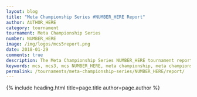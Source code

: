 ```yaml
---
layout: blog
title: "Meta Championship Series #NUMBER_HERE Report"
author: AUTHOR_HERE
category: tournament
tournament: Meta Championship Series
number: NUMBER_HERE
image: /img/logos/mcs5report.png
date: 2018-01-29
comments: true
description: The Meta Championship Series NUMBER_HERE tournament report. Check the prize winners and their decks here.
keywords: mcs, mcs3, mcs NUMBER_HERE, meta championship, meta championship series, meta championship NUMBER_HERE, meta championship series NUMBER_HERE, mcs decks, mcs3 decks
permalink: /tournaments/meta-championship-series/NUMBER_HERE/report/
---
```


{% include heading.html title=page.title author=page.author %}

<!--
PRESS CTRL + F
CLICK ARROW TO OPEN REPLACE TEXTBOX
ENTER "NUMBER_HERE" IN FIRST TEXTBOX
ENTER THE META CHAMPIONSHIP SERIES NUMBER IN SECOND TEXTBOX
CLICK "REPLACE ALL"

EDIT ARTICLE AUTHOR

UPDATE DATE

UPDATE THUMBNAIL

PASTE CONTENT FROM GOOGLE DRIVE UNDER {% include ... %}

REMOVE THIS GREEN TEXT

OPTIONALLY PIN THIS POST (pinned: true)

DONE
-->